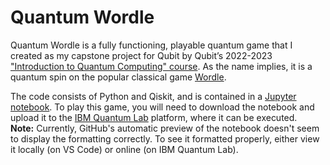 # Quantum Wordle

Quantum Wordle is a fully functioning, playable quantum game that I created as my capstone project for Qubit by Qubit’s 2022-2023 ["Introduction to Quantum Computing" course](https://www.qubitbyqubit.org/course-info). As the name implies, it is a quantum spin on the popular classical game [Wordle](https://www.nytimes.com/games/wordle/index.html).

The code consists of Python and Qiskit, and is contained in a [Jupyter notebook](https://github.com/pranavmarla/quantum-wordle/blob/main/quantum-wordle.ipynb). To play this game, you will need to download the notebook and upload it to the [IBM Quantum Lab](https://quantum-computing.ibm.com/lab) platform, where it can be executed.  
**Note:** Currently, GitHub's automatic preview of the notebook doesn't seem to display the formatting correctly. To see it formatted properly, either view it locally (on VS Code) or online (on IBM Quantum Lab).